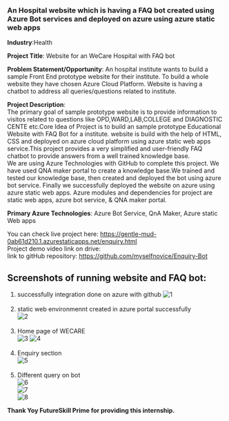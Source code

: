 <h3>An Hospital website which is having a FAQ bot created using Azure Bot services and deployed on azure using azure static web apps</h3>

**Industry**:Health

**Project Title**: Website for an WeCare Hospital with FAQ bot

**Problem Statement/Opportunity**: 
An hospital institute wants to build a sample Front End prototype website for their institute. To build a whole website they have chosen Azure Cloud Platform. Website is having a chatbot to address all queries/questions related to institute.<br/>

**Project Description**: <br/>
The primary goal of sample prototype website is to provide information to visitos related to questions like OPD,WARD,LAB,COLLEGE and DIAGNOSTIC CENTE etc.Core Idea of Project is to build an sample prototype Educational Website with FAQ Bot for a institute. website is build with the help of HTML, CSS and deployed on azure cloud platform using azure static web apps service.This project provides a very simplified and user-friendly FAQ chatbot to provide answers from a well trained knowledge base.<br/>
We are using Azure Technologies with GitHub to complete this project. We have used QNA maker portal to create a knowledge base.We trained and tested our knowledge base, then created and deployed the bot using azure bot service. Finally we successfully deployed the website on azure using azure static web apps. Azure modules and dependencies for project are static web apps, azure bot service, & QNA maker portal.

**Primary Azure Technologies**: Azure Bot Service, QnA Maker, Azure static Web apps

You can check live project here: https://gentle-mud-0ab61d210.1.azurestaticapps.net/enquiry.html<br/>
Project demo video link on drive: <br/>
link to gitHub repository: https://github.com/myselfnovice/Enquiry-Bot<br/>

<h2>Screenshots of running website and FAQ bot:</h2>

1) successfully integration done on azure with github
![1](https://user-images.githubusercontent.com/73681942/153707132-c641c810-76c0-45a8-85d5-3b2a942c5d73.JPG)<br/><br/>
2) static web environmennt created in azure portal successfully<br/>
![2](https://user-images.githubusercontent.com/73681942/153707137-9fec5dd3-1775-4363-98f0-90699079d15b.JPG)<br/><br/>
3) Home page of WECARE <br/>
![3](https://user-images.githubusercontent.com/73681942/153707141-802f28ec-b02b-4705-ba5e-06088f2b95bd.JPG)
![4](https://user-images.githubusercontent.com/73681942/153707145-66980f8d-92f1-4be6-bc25-0c1aadf3e71e.JPG)<br/><br/>
4) Enquiry section <br/>
![5](https://user-images.githubusercontent.com/73681942/153707146-a7347084-a6ec-44c6-b0c1-f3fa6f96ef0c.JPG)<br/><br/>
5) Different query on bot<br/>
![6](https://user-images.githubusercontent.com/73681942/153707148-52d9452e-3aab-4455-b05d-e9d00ca84be7.JPG)<br/>
![7](https://user-images.githubusercontent.com/73681942/153707151-e4aedd6c-fa13-40d5-a20d-f9c0708fd9dc.JPG)<br/>
![8](https://user-images.githubusercontent.com/73681942/153707156-e8227e49-e069-496b-8853-039ad91fb516.JPG)<br/>


**Thank Yoy FutureSkill Prime for providing this internship.**
